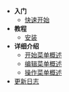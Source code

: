 * **入门**
    * [快速开始](入门/快速开始.md)
* **教程**
    * [安装](教程/安装.md)
* **详细介绍**
    * [开始菜单概述](详细介绍/开始菜单概述.md)
    * [编辑菜单概述](详细介绍/编辑菜单概述.md)
    * [操作菜单概述](详细介绍/操作菜单概述.md)
* [更新日志](更新日志/更新日志.md)
